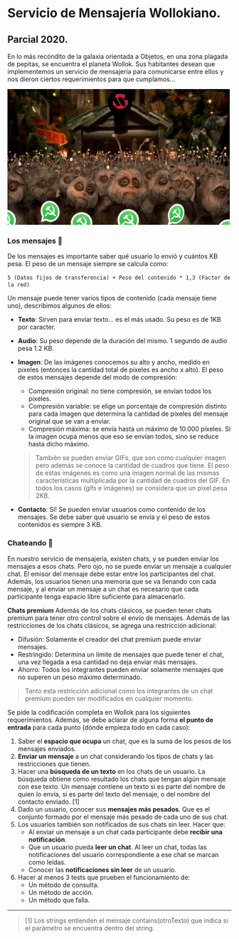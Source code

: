 # Servicio de Mensajería Wollokiano.
## Parcial 2020.

En lo más recóndito de la galaxia orientada a Objetos, en una zona plagada de pepitas, se encuentra el planeta Wollok. Sus habitantes desean que implementemos un servicio de mensajería para comunicarse entre ellos y nos dieron ciertos requerimientos para que cumplamos...

![](mensajeria.png)

### Los mensajes 📧
De los mensajes es importante saber qué usuario lo envió y cuántos KB pesa. El peso de un mensaje siempre se calcula como:

    5 (Datos fijos de transferencia) + Peso del contenido * 1,3 (Factor de la red)

Un mensaje puede tener varios tipos de contenido (cada mensaje tiene uno), describimos algunos de ellos:
- **Texto**: Sirven para enviar texto... es el más usado. Su peso es de 1KB por caracter.
- **Audio**: Su peso depende de la duración del mismo. 1 segundo de audio pesa 1.2 KB.
- **Imagen**: De las imágenes conocemos su alto y ancho, medido en pixeles (entonces la cantidad total de píxeles es ancho x alto). El peso de estos mensajes depende del modo de compresión:
    - Compresión original: no tiene compresión, se envían todos los pixeles.
    - Compresión variable: se elige un porcentaje de compresión distinto para cada imagen que determina la cantidad de pixeles del mensaje original que se van a enviar.
    - Compresión máxima: se envía hasta un máximo de 10.000 píxeles. Si la imagen ocupa menos que eso se envían todos, sino se reduce hasta dicho máximo.
    > También se pueden enviar GIFs, que son como cualquier imagen pero además se conoce la cantidad de cuadros que tiene. El peso de estas imágenes es como una imagen normal de las mismas características multiplicada por la cantidad de cuadros del GIF.
    > En todos los casos (gifs e imágenes) se considera que un pixel pesa 2KB.

- **Contacto**: Sí! Se pueden enviar usuarios como contenido de los mensajes. Se debe saber qué usuario se envía y el peso de estos contenidos es siempre 3 KB.

### Chateando 📱
En nuestro servicio de mensajería, existen chats, y se pueden enviar los mensajes a esos chats. Pero ojo, no se puede enviar un mensaje a cualquier chat. El emisor del mensaje debe estar entre los participantes del chat. Además, los usuarios tienen una memoria que se va llenando con cada mensaje, y al enviar un mensaje a un chat es necesario que cada participante tenga espacio libre suficiente para almacenarlo.

**Chats premium**
Además de los chats clásicos, se pueden tener chats premium para tener otro control sobre el envío de mensajes. Además de las restricciones de los chats clásicos, se agrega una restricción adicional:
- Difusión: Solamente el creador del chat premium puede enviar mensajes.
- Restringido: Determina un límite de mensajes que puede tener el chat, una vez llegada a esa cantidad no deja enviar más mensajes.
- Ahorro: Todos los integrantes pueden enviar solamente mensajes que no superen un peso máximo determinado.

> Tanto esta restricción adicional como los integrantes de un chat premium pueden ser modificados en cualquier momento.

Se pide la codificación completa en Wollok para los siguientes requerimientos. Además, se debe aclarar de alguna forma **el punto de entrada** para cada punto (dónde empieza todo en cada caso):
1. Saber el **espacio que ocupa** un chat, que es la suma de los pesos de los mensajes enviados.
2. **Enviar un mensaje** a un chat considerando los tipos de chats y las restricciones que tienen. 
3. Hacer una **búsqueda de un texto** en los chats de un usuario. La búsqueda obtiene como resultado los chats que tengan algún mensaje con ese texto. Un mensaje contiene un texto si es parte del nombre de quien lo envía, si es parte del texto del mensaje, o del nombre del contacto enviado. [1]
4. Dado un usuario, conocer sus **mensajes más pesados**. Que es el conjunto formado por el mensaje más pesado de cada uno de sus chat.
5. Los usuarios también son notificados de sus chats sin leer. Hacer que:
    - Al enviar un mensaje a un chat cada participante debe **recibir una notificación**.
    - Que un usuario pueda **leer un chat**. Al leer un chat, todas las notificaciones del usuario correspondiente a ese chat se marcan como leídas.
    - Conocer las **notificaciones sin leer** de un usuario.
6. Hacer al menos 3 tests que prueben el funcionamiento de:
    - Un método de consulta.
    - Un método de acción.
    - Un método que falla.

___
> [1] Los strings entienden el mensaje contains(otroTexto) que indica si el parámetro se encuentra dentro del string.
